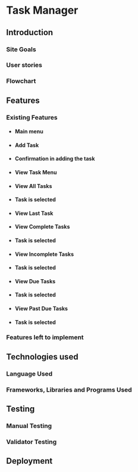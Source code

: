 # Task Manager


## Introduction


### Site Goals

### User stories

### Flowchart

## Features

### Existing Features

* #### Main menu

* #### Add Task

- #### Confirmation in adding the task

* #### View Task Menu

* #### View All Tasks

- #### Task is selected

* #### View Last Task

* #### View Complete Tasks

- #### Task is selected

* #### View Incomplete Tasks

- #### Task is selected

* #### View Due Tasks

- #### Task is selected

* #### View Past Due Tasks

- #### Task is selected

### Features left to implement

## Technologies used

### Language Used

### Frameworks, Libraries and Programs Used

## Testing

### Manual Testing

### Validator Testing 

## Deployment




